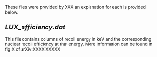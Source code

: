 These files were provided by XXX an explanation for each is provided below.

*LUX_efficiency.dat*
---------------------------
This file contains columns of recoil energy in keV and the corresponding nuclear recoil efficiency at that energy.
More information can be found in fig.X of arXiv:XXXX.XXXXX

